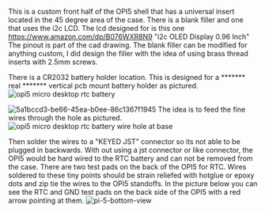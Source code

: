 This is a custom front half of the OPI5 shell that has a universal insert located in the 45 degree area of the case. There is a blank filler and one that uses the i2c LCD. The lcd designed for is this one https://www.amazon.com/dp/B076WXR8N9 "i2c OLED Display 0.96 Inch" The pinout is part of the cad drawing.
The blank filler can be modified for anything custom, I did design the filler with the idea of using brass thread inserts with 2.5mm screws.

There is a CR2032 battery holder location. This is designed for a ******* real ******* vertical pcb mount battery holder as pictured.
![opi5 micro desktop rtc battery](https://user-images.githubusercontent.com/15570512/219877684-f7669b34-cb19-457a-9a69-04a5aa293ff8.jpg)

![5a1bccd3-be66-45ea-b0ee-86c1367f1945](https://user-images.githubusercontent.com/15570512/219877354-94cb92fd-8aff-47c6-b133-5b46d7c69e46.jpg)
The idea is to feed the fine wires through the hole as pictured.![opi5 micro desktop rtc battery wire hole at base](https://user-images.githubusercontent.com/15570512/219877693-59dbb727-9029-4a40-9e68-f02d67c2c513.jpg)


Then solder the wires to a "KEYED JST" connector so its not able to be plugged in backwards. With out using a jst connector or like connector, the OPI5 would be hard wired to the RTC battery and can not be removed from the case. There are two test pads on the back of the OPI5 for RTC. Wires soldered to these tiny points should be strain reliefed with hotglue or epoxy dots and zip tie the wires to the OPI5 standoffs. In the picture below you can see the RTC and GND test pads on the back side of the OPI5 with a red arrow pointing at them.
![pi-5-bottom-view](https://user-images.githubusercontent.com/15570512/219877982-a21b246d-de2f-414f-8482-af740ac2db17.png)
